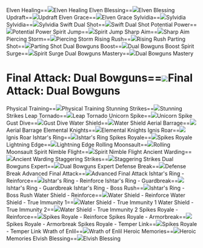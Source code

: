 Elven Healing==<img src="upload/mxd/Mercedes/Skill Elven Healing.png"/>Elven Healing
Elven Blessing==<img src="upload/mxd/Mercedes/Skill Elven Blessing.png"/>Elven Blessing
Updraft==<img src="upload/mxd/Mercedes/Skill Updraft.png"/>Updraft
Elven Grace==<img src="upload/mxd/Mercedes/Skill Elven Grace.png"/>Elven Grace
Sylvidia==<img src="upload/mxd/Mercedes/Skill Sylvidia.png"/>Sylvidia
Sylvidia==<img src="upload/mxd/Mercedes/Skill Sylvidia (2).png"/>Sylvidia
Swift Dual Shot==<img src="upload/mxd/Mercedes/Skill Swift Dual Shot.png"/>Swift Dual Shot
Potential Power==<img src="upload/mxd/Mercedes/Skill Potential Power.png"/>Potential Power
Spirit Jump==<img src="upload/mxd/Mercedes/Skill Spirit Jump.png"/>Spirit Jump
Sharp Aim==<img src="upload/mxd/Mercedes/Skill Sharp Aim.png"/>Sharp Aim
Piercing Storm==<img src="upload/mxd/Mercedes/Skill Piercing Storm.png"/>Piercing Storm
Rising Rush==<img src="upload/mxd/Mercedes/Skill Rising Rush.png"/>Rising Rush
Parting Shot==<img src="upload/mxd/Mercedes/Skill Parting Shot.png"/>Parting Shot
Dual Bowguns Boost==<img src="upload/mxd/Mercedes/Skill Dual Bowguns Boost.png"/>Dual Bowguns Boost
Spirit Surge==<img src="upload/mxd/Mercedes/Skill Spirit Surge.png"/>Spirit Surge
Dual Bowguns Mastery==<img src="upload/mxd/Mercedes/Skill Dual Bowguns Mastery.png"/>Dual Bowguns Mastery
# Final Attack: Dual Bowguns==<img src="upload/mxd/Mercedes/Skill Final Attack.png"/>Final Attack: Dual Bowguns
Physical Training==<img src="upload/mxd/Mercedes/Skill Physical Training.png"/>Physical Training
Stunning Strikes==<img src="upload/mxd/Mercedes/Skill Stunning Strikes.png"/>Stunning Strikes
Leap Tornado==<img src="upload/mxd/Mercedes/Skill Leap Tornado.png"/>Leap Tornado
Unicorn Spike==<img src="upload/mxd/Mercedes/Skill Unicorn Spike.png"/>Unicorn Spike
Gust Dive==<img src="upload/mxd/Mercedes/Skill Gust Dive.png"/>Gust Dive
Water Shield==<img src="upload/mxd/Mercedes/Skill Water Shield.png"/>Water Shield
Aerial Barrage==<img src="upload/mxd/Mercedes/Skill Aerial Barrage.png"/>Aerial Barrage
Elemental Knights==<img src="upload/mxd/Mercedes/Skill Elemental Knights.png"/>Elemental Knights
Ignis Roar==<img src="upload/mxd/Mercedes/Skill Ignis Roar.png"/>Ignis Roar
Ishtar's Ring==<img src="upload/mxd/Mercedes/Skill Ishtar's Ring.png"/>Ishtar's Ring
Spikes Royale==<img src="upload/mxd/Mercedes/Skill Spikes Royale.png"/>Spikes Royale
Lightning Edge==<img src="upload/mxd/Mercedes/Skill Lightning Edge.png"/>Lightning Edge
Rolling Moonsault==<img src="upload/mxd/Mercedes/Skill Rolling Moonsault.png"/>Rolling Moonsault
Spirit Nimble Flight==<img src="upload/mxd/Mercedes/Skill Spirit Nimble Flight.png"/>Spirit Nimble Flight
Ancient Warding==<img src="upload/mxd/Mercedes/Skill Ancient Warding.png"/>Ancient Warding
Staggering Strikes==<img src="upload/mxd/Mercedes/Skill Staggering Strikes.png"/>Staggering Strikes
Dual Bowguns Expert==<img src="upload/mxd/Mercedes/Skill Dual Bowguns Expert.png"/>Dual Bowguns Expert
Defense Break==<img src="upload/mxd/Mercedes/Skill Defense Break.png"/>Defense Break
Advanced Final Attack==<img src="upload/mxd/Mercedes/Skill Advanced Final Attack.png"/>Advanced Final Attack
Ishtar's Ring \- Reinforce==<img src="upload/mxd/Mercedes/Skill Ishtar's Ring - Reinforce.png"/>Ishtar's Ring - Reinforce
Ishtar's Ring \- Guardbreak==<img src="upload/mxd/Mercedes/Skill Ishtar's Ring - Guardbreak.png"/>Ishtar's Ring - Guardbreak
Ishtar's Ring \- Boss Rush==<img src="upload/mxd/Mercedes/Skill Ishtar's Ring - Boss Rush.png"/>Ishtar's Ring - Boss Rush
Water Shield \- Reinforce==<img src="upload/mxd/Mercedes/Skill Water Shield - Reinforce.png"/>Water Shield - Reinforce
Water Shield \- True Immunity 1==<img src="upload/mxd/Mercedes/Skill Water Shield - True Immunity 1.png"/>Water Shield - True Immunity 1
Water Shield \- True Immunity 2==<img src="upload/mxd/Mercedes/Skill Water Shield - True Immunity 2.png"/>Water Shield - True Immunity 2
Spikes Royale \- Reinforce==<img src="upload/mxd/Mercedes/Skill Spikes Royale - Reinforce.png"/>Spikes Royale - Reinforce
Spikes Royale \- Armorbreak==<img src="upload/mxd/Mercedes/Skill Spikes Royale - Armorbreak.png"/>Spikes Royale - Armorbreak
Spikes Royale \- Temper Link==<img src="upload/mxd/Mercedes/Skill Spikes Royale - Temper Link.png"/>Spikes Royale - Temper Link
Wrath of Enlil==<img src="upload/mxd/Mercedes/Skill Wrath of Enlil.png"/>Wrath of Enlil
Heroic Memories==<img src="upload/mxd/Mercedes/Skill Heroic Memories (Mercedes).png"/>Heroic Memories
Elvish Blessing==<img src="upload/mxd/Mercedes/Skill Elvish Blessing.png"/>Elvish Blessing
